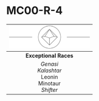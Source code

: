# MC00-R-4

| <img src="../../images/card-icons/d10.png" height="60" /> |
|:---:|
| **Exceptional Races** |
| *Genasi*<br>*Kalashtar*<br>Leonin<br>Minotaur<br>*Shifter* |
